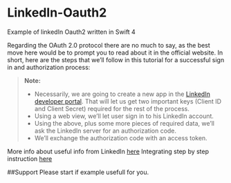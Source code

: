# LinkedIn-Oauth2
Example of linkedIn Oauth2 written in Swift 4

Regarding the OAuth 2.0 protocol there are no much to say, as the best move here would be to prompt you to read about it in the official website. In short, here are the steps that we’ll follow in this tutorial for a successful sign in and authorization process:

> **Note:**
> - Necessarily, we are going to create a new app in the  [LinkedIn developer portal][1]. That will let us get two important keys (Client ID and Client Secret) required for the rest of the process.
> - Using a web view, we’ll let user sign in to his LinkedIn account.
> - Using the above, plus some more pieces of required data, we’ll ask the LinkedIn server for an authorization code.
> - We’ll exchange the authorization code with an access token.

More info about useful info from LinkedIn [here][2]
Integrating step by step instruction [here][3]

##Support 
Please start if example usefull for you.

[1]:https://developer.linkedin.com/
[2]:https://developer.linkedin.com/docs/signin-with-linkedin
[3]:https://www.appcoda.com/linkedin-sign-in/
